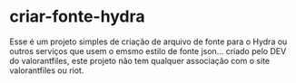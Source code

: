 # criar-fonte-hydra

Esse é um projeto simples de criação de arquivo de fonte para o Hydra ou outros serviços que usem o emsmo estilo de fonte json... criado pelo DEV do valorantfiles, este projeto não tem qualquer associação com o site valorantfiles ou riot.
